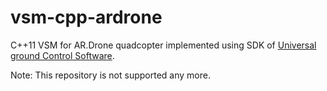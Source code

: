 vsm-cpp-ardrone
===========

C++11 VSM for AR.Drone quadcopter implemented using SDK of [Universal ground Control Software](http://www.ugcs.com/ "UgCS").

Note:
This repository is not supported any more.
